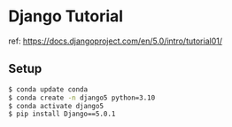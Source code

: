 # Django Tutorial

ref: https://docs.djangoproject.com/en/5.0/intro/tutorial01/

## Setup

```bash
$ conda update conda
$ conda create -n django5 python=3.10
$ conda activate django5
$ pip install Django==5.0.1
```